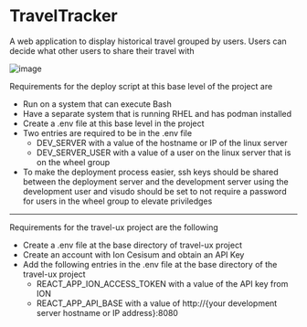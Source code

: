 # TravelTracker
A web application to display historical travel grouped by users.  Users can decide what other users to share their travel with

![image](https://github.com/user-attachments/assets/4da053ba-bce6-4b5c-8672-27e2b637200f)


Requirements for the deploy script at this base level of the project are
<ul>
    <li>Run on a system that can execute Bash</li>
    <li>Have a separate system that is running RHEL and has podman installed</li>
    <li>Create a .env file at this base level in the project</li>
    <li>
        Two entries are required to be in the .env file
        <ul>
            <li>DEV_SERVER with a value of the hostname or IP of the linux server</li>
            <li>DEV_SERVER_USER with a value of a user on the linux server that is on the wheel group</li>
        </ul>
    </li>
    <li>To make the deployment process easier, ssh keys should be shared between the deployment server and the development server using the development user and visudo should be set to not require a password for users in the wheel group to elevate priviledges</li>
</ul>
<hr/>
Requirements for the travel-ux project are the following
<ul>
    <li>Create a .env file at the base directory of travel-ux project</li>
    <li>Create an account with Ion Cesisum and obtain an API Key</li>
    <li>Add the following entries in the .env file at the base directory of the travel-ux project
        <ul>
            <li>REACT_APP_ION_ACCESS_TOKEN with a value of the API key from ION</li>
            <li>REACT_APP_API_BASE with a value of http://{your development server hostname or IP address}:8080</li>
        </ul>
    </li>

</ul>
